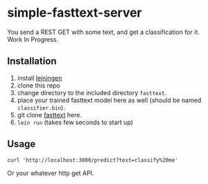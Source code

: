 # simple-fasttext-server

You send a REST GET with some text, and get a classification for it.  
Work In Progress.

## Installation

1. install [leiningen](https://leiningen.org/)
2. clone this repo
3. change directory to the included directory `fasttext`.
4. place your trained fasttext model here as well (should be named `classifier.bin`).
5. git clone [fasttext](https://github.com/facebookresearch/fastText) here.
4. `lein run` (takes few seconds to start up)

## Usage

```
curl 'http://localhost:3000/predict?text=classify%20me'
```

Or your whatever http get API.
